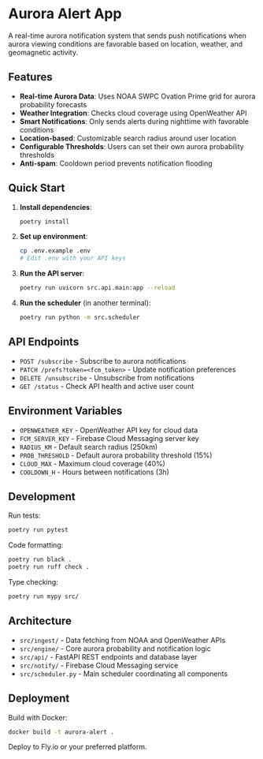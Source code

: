 # Aurora Alert App

A real-time aurora notification system that sends push notifications when aurora viewing conditions are favorable based on location, weather, and geomagnetic activity.

## Features

- **Real-time Aurora Data**: Uses NOAA SWPC Ovation Prime grid for aurora probability forecasts
- **Weather Integration**: Checks cloud coverage using OpenWeather API
- **Smart Notifications**: Only sends alerts during nighttime with favorable conditions
- **Location-based**: Customizable search radius around user location
- **Configurable Thresholds**: Users can set their own aurora probability thresholds
- **Anti-spam**: Cooldown period prevents notification flooding

## Quick Start

1. **Install dependencies**:
   ```bash
   poetry install
   ```

2. **Set up environment**:
   ```bash
   cp .env.example .env
   # Edit .env with your API keys
   ```

3. **Run the API server**:
   ```bash
   poetry run uvicorn src.api.main:app --reload
   ```

4. **Run the scheduler** (in another terminal):
   ```bash
   poetry run python -m src.scheduler
   ```

## API Endpoints

- `POST /subscribe` - Subscribe to aurora notifications
- `PATCH /prefs?token=<fcm_token>` - Update notification preferences  
- `DELETE /unsubscribe` - Unsubscribe from notifications
- `GET /status` - Check API health and active user count

## Environment Variables

- `OPENWEATHER_KEY` - OpenWeather API key for cloud data
- `FCM_SERVER_KEY` - Firebase Cloud Messaging server key
- `RADIUS_KM` - Default search radius (250km)
- `PROB_THRESHOLD` - Default aurora probability threshold (15%)
- `CLOUD_MAX` - Maximum cloud coverage (40%)
- `COOLDOWN_H` - Hours between notifications (3h)

## Development

Run tests:
```bash
poetry run pytest
```

Code formatting:
```bash
poetry run black .
poetry run ruff check .
```

Type checking:
```bash
poetry run mypy src/
```

## Architecture

- `src/ingest/` - Data fetching from NOAA and OpenWeather APIs
- `src/engine/` - Core aurora probability and notification logic
- `src/api/` - FastAPI REST endpoints and database layer
- `src/notify/` - Firebase Cloud Messaging service
- `src/scheduler.py` - Main scheduler coordinating all components

## Deployment

Build with Docker:
```bash
docker build -t aurora-alert .
```

Deploy to Fly.io or your preferred platform.